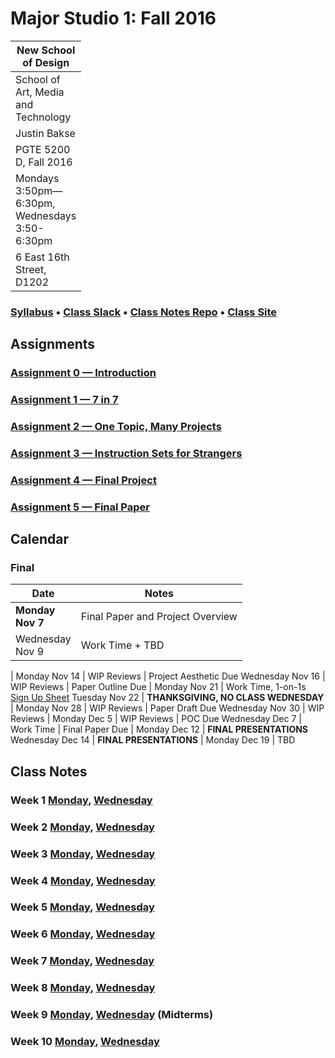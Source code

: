 # Major Studio 1: Fall 2016

| New School of Design
| ---
| School of Art, Media and Technology
| Justin Bakse
| PGTE 5200 D, Fall 2016
| Mondays 3:50pm—6:30pm, Wednesdays 3:50-6:30pm
| 6 East 16th Street, D1202

### [Syllabus](syllabus.html) • [Class Slack](https://ms1-d.slack.com) • [Class Notes Repo](https://github.com/jbakse/major_studio_1) • [Class Site](https://jbakse.github.io/major_studio_1/)

<link rel="stylesheet" type="text/css" href="index.css">
<!-- <script type="text/javascript" src="javascript/p5.min.js"></script>
<script type="text/javascript" src="sierpinski.js"></script> -->

## Assignments
### [Assignment 0 — Introduction](assignment_0)
### [Assignment 1 — 7 in 7](assignment_1)
### [Assignment 2 — One Topic, Many Projects](assignment_2)
### [Assignment 3 — Instruction Sets for Strangers](assignment_3)
### [Assignment 4 — Final Project](assignment_4)
### [Assignment 5 — Final Paper](assignment_5)
## Calendar

<style>
td:first-child {
    width: 10px;
}
</style>



### Final
Date        | Notes
---         | ---
**Monday Nov 7** | Final Paper and Project Overview | Written Proposals Due
Wednesday Nov 9 | Work Time + TBD
|
Monday Nov 14 | WIP Reviews | Project Aesthetic Due
Wednesday Nov 16 | WIP Reviews | Paper Outline Due
|
Monday Nov 21 | Work Time, 1-on-1s [Sign Up Sheet](https://docs.google.com/a/newschool.edu/spreadsheets/d/1uEcB9FvoeD9hyE2PJ0SfdZzFUtMtkDv8Y0mIB1sh_c8/edit?usp=sharing)
Tuesday Nov 22 | **THANKSGIVING, NO CLASS WEDNESDAY**
|
Monday Nov 28 | WIP Reviews | Paper Draft Due
Wednesday Nov 30 | WIP Reviews
|
Monday Dec 5 | WIP Reviews | POC Due
Wednesday Dec 7  | Work Time | Final Paper Due
|
Monday Dec 12 |  **FINAL PRESENTATIONS**
Wednesday Dec 14 |  **FINAL PRESENTATIONS**
|
Monday Dec 19 | TBD



## Class Notes
### Week 1 [Monday](week_1/monday.html), [Wednesday](week_1/wednesday.html)
### Week 2 [Monday](#week_2/monday.html), [Wednesday](week_2/wednesday.html)
### Week 3 [Monday](week_3/monday.html), [Wednesday](week_3/wednesday.html)
### Week 4 [Monday](week_4/monday.html), [Wednesday](week_4/wednesday.html)
### Week 5 [Monday](week_5/monday.html), [Wednesday](week_5/wednesday.html)
### Week 6 [Monday](#week_6/monday.html), [Wednesday](week_6/wednesday.html)
### Week 7 [Monday](week_7/monday.html), [Wednesday](#week_7/wednesday.html)
### Week 8 [Monday](week_8/monday.html), [Wednesday](week_8/wednesday.html)
### Week 9 [Monday](#week_8/monday.html), [Wednesday](#week_8/wednesday.html) (Midterms)
### Week 10 [Monday](week_10/monday.html), [Wednesday](week_10/wednesday.html)
